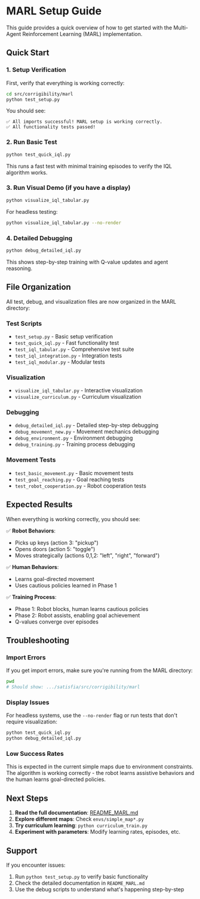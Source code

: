 # MARL Setup Guide

This guide provides a quick overview of how to get started with the Multi-Agent Reinforcement Learning (MARL) implementation.

## Quick Start

### 1. Setup Verification
First, verify that everything is working correctly:

```bash
cd src/corrigibility/marl
python test_setup.py
```

You should see:
```
✅ All imports successful! MARL setup is working correctly.
✅ All functionality tests passed!
```

### 2. Run Basic Test
```bash
python test_quick_iql.py
```

This runs a fast test with minimal training episodes to verify the IQL algorithm works.

### 3. Run Visual Demo (if you have a display)
```bash
python visualize_iql_tabular.py
```

For headless testing:
```bash
python visualize_iql_tabular.py --no-render
```

### 4. Detailed Debugging
```bash
python debug_detailed_iql.py
```

This shows step-by-step training with Q-value updates and agent reasoning.

## File Organization

All test, debug, and visualization files are now organized in the MARL directory:

### Test Scripts
- `test_setup.py` - Basic setup verification
- `test_quick_iql.py` - Fast functionality test
- `test_iql_tabular.py` - Comprehensive test suite
- `test_iql_integration.py` - Integration tests
- `test_iql_modular.py` - Modular tests

### Visualization
- `visualize_iql_tabular.py` - Interactive visualization
- `visualize_curriculum.py` - Curriculum visualization

### Debugging
- `debug_detailed_iql.py` - Detailed step-by-step debugging
- `debug_movement_new.py` - Movement mechanics debugging
- `debug_environment.py` - Environment debugging
- `debug_training.py` - Training process debugging

### Movement Tests
- `test_basic_movement.py` - Basic movement tests
- `test_goal_reaching.py` - Goal reaching tests
- `test_robot_cooperation.py` - Robot cooperation tests

## Expected Results

When everything is working correctly, you should see:

✅ **Robot Behaviors**:
- Picks up keys (action 3: "pickup")
- Opens doors (action 5: "toggle")
- Moves strategically (actions 0,1,2: "left", "right", "forward")

✅ **Human Behaviors**:
- Learns goal-directed movement
- Uses cautious policies learned in Phase 1

✅ **Training Process**:
- Phase 1: Robot blocks, human learns cautious policies
- Phase 2: Robot assists, enabling goal achievement
- Q-values converge over episodes

## Troubleshooting

### Import Errors
If you get import errors, make sure you're running from the MARL directory:
```bash
pwd
# Should show: .../satisfia/src/corrigibility/marl
```

### Display Issues
For headless systems, use the `--no-render` flag or run tests that don't require visualization:
```bash
python test_quick_iql.py
python debug_detailed_iql.py
```

### Low Success Rates
This is expected in the current simple maps due to environment constraints. The algorithm is working correctly - the robot learns assistive behaviors and the human learns goal-directed policies.

## Next Steps

1. **Read the full documentation**: [README_MARL.md](README_MARL.md)
2. **Explore different maps**: Check `envs/simple_map*.py`
3. **Try curriculum learning**: `python curriculum_train.py`
4. **Experiment with parameters**: Modify learning rates, episodes, etc.

## Support

If you encounter issues:
1. Run `python test_setup.py` to verify basic functionality
2. Check the detailed documentation in `README_MARL.md`
3. Use the debug scripts to understand what's happening step-by-step